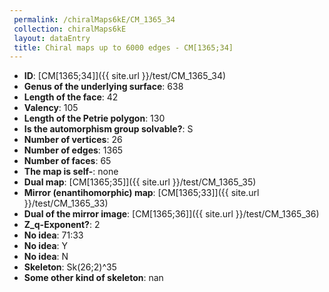 ```yaml
--- 
 permalink: /chiralMaps6kE/CM_1365_34 
 collection: chiralMaps6kE
 layout: dataEntry
 title: Chiral maps up to 6000 edges - CM[1365;34]
---
```


- **ID**: [CM[1365;34]]({{ site.url }}/test/CM_1365_34)
- **Genus of the underlying surface**: 638
- **Length of the face**: 42
- **Valency**: 105
- **Length of the Petrie polygon**: 130
- **Is the automorphism group solvable?**: S
- **Number of vertices**: 26
- **Number of edges**: 1365
- **Number of faces**: 65
- **The map is self-**: none
- **Dual map**: [CM[1365;35]]({{ site.url }}/test/CM_1365_35)
- **Mirror (enantihomorphic) map**: [CM[1365;33]]({{ site.url }}/test/CM_1365_33)
- **Dual of the mirror image**: [CM[1365;36]]({{ site.url }}/test/CM_1365_36)
- **Z_q-Exponent?**: 2
- **No idea**:  71:33
- **No idea**: Y
- **No idea**: N
- **Skeleton**: Sk(26;2)^35
- **Some other kind of skeleton**: nan
